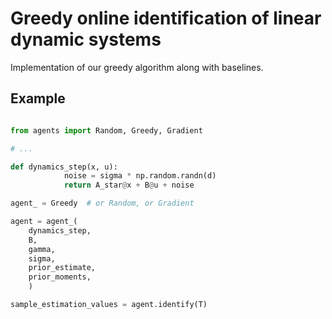 # Greedy online identification of linear dynamic systems

Implementation of our greedy algorithm along with baselines.

## Example

```python

from agents import Random, Greedy, Gradient

# ...

def dynamics_step(x, u):
            noise = sigma * np.random.randn(d)
            return A_star@x + B@u + noise

agent_ = Greedy  # or Random, or Gradient

agent = agent_(
    dynamics_step,
    B,
    gamma,
    sigma,
    prior_estimate,
    prior_moments,
    )

sample_estimation_values = agent.identify(T)

```
